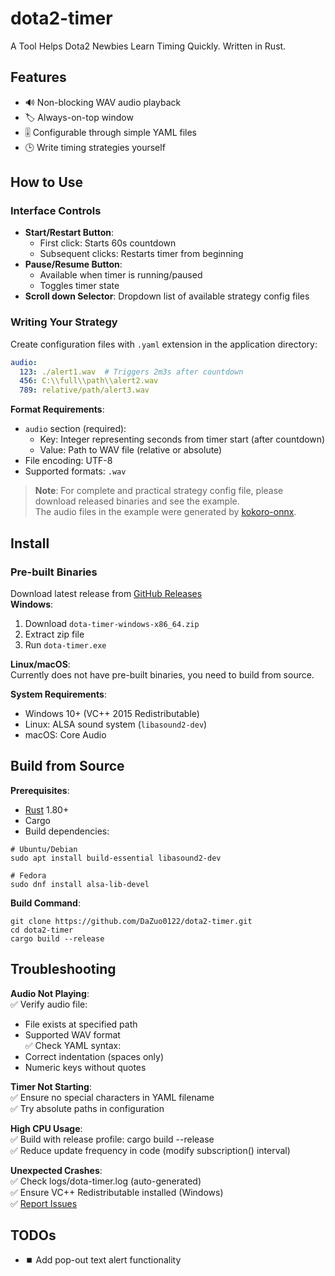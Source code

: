 # dota2-timer
A Tool Helps Dota2 Newbies Learn Timing Quickly. Written in Rust.

## Features
- 🔊 Non-blocking WAV audio playback
- 🏷️ Always-on-top window
- 🎚️ Configurable through simple YAML files
- 🕒 Write timing strategies yourself

## How to Use

### Interface Controls
- **Start/Restart Button**:
    - First click: Starts 60s countdown
    - Subsequent clicks: Restarts timer from beginning
- **Pause/Resume Button**:
    - Available when timer is running/paused
    - Toggles timer state
- **Scroll down Selector**: Dropdown list of available strategy config files

### Writing Your Strategy
Create configuration files with `.yaml` extension in the application directory:
```yaml
audio:
  123: ./alert1.wav  # Triggers 2m3s after countdown
  456: C:\\full\\path\\alert2.wav
  789: relative/path/alert3.wav
```
**Format Requirements**:  
- `audio` section (required):
  - Key: Integer representing seconds from timer start (after countdown)
  - Value: Path to WAV file (relative or absolute)
- File encoding: UTF-8
- Supported formats: `.wav`

> **Note**: For complete and practical strategy config file, please download released binaries and see the example.  
> The audio files in the example were generated by [kokoro-onnx](https://github.com/thewh1teagle/kokoro-onnx).

## Install
### Pre-built Binaries
Download latest release from [GitHub Releases](https://github.com/DaZuo0122/dota2-timer/releases/)  
**Windows**:
1. Download `dota-timer-windows-x86_64.zip`
2. Extract zip file
3. Run `dota-timer.exe`

**Linux/macOS**:  
Currently does not have pre-built binaries, you need to build from source.


**System Requirements**:
- Windows 10+ (VC++ 2015 Redistributable)
- Linux: ALSA sound system (`libasound2-dev`)
- macOS: Core Audio
## Build from Source
**Prerequisites**:
- [Rust](https://www.rust-lang.org/tools/install) 1.80+
- Cargo
- Build dependencies:
```
# Ubuntu/Debian
sudo apt install build-essential libasound2-dev

# Fedora
sudo dnf install alsa-lib-devel
```
**Build Command**:
```
git clone https://github.com/DaZuo0122/dota2-timer.git
cd dota2-timer
cargo build --release
```
## Troubleshooting
**Audio Not Playing**:  
✅ Verify audio file:  
- File exists at specified path
- Supported WAV format  
  ✅ Check YAML syntax:  
- Correct indentation (spaces only)
- Numeric keys without quotes

**Timer Not Starting**:  
✅ Ensure no special characters in YAML filename  
✅ Try absolute paths in configuration  

**High CPU Usage**:  
✅ Build with release profile: cargo build --release  
✅ Reduce update frequency in code (modify subscription() interval)  

**Unexpected Crashes**:  
✅ Check logs/dota-timer.log (auto-generated)  
✅ Ensure VC++ Redistributable installed (Windows)  
✅ [Report Issues](https://github.com/DaZuo0122/dota2-timer/issues)

## TODOs
- ⏹️ Add pop-out text alert functionality

